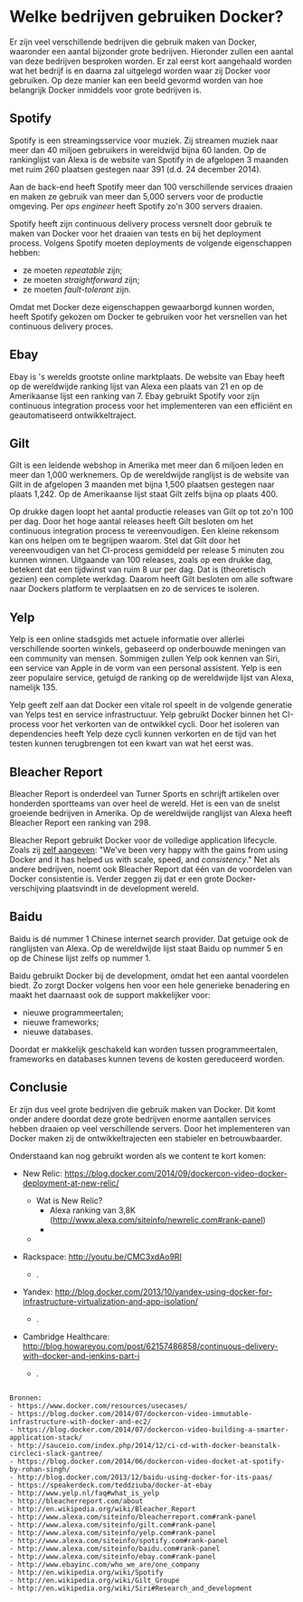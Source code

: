 # Welke bedrijven gebruiken Docker?

Er zijn veel verschillende bedrijven die gebruik maken van Docker, waaronder een aantal bijzonder grote bedrijven. Hieronder zullen een aantal van deze bedrijven besproken worden. Er zal eerst kort aangehaald worden wat het bedrijf is en daarna zal uitgelegd worden waar zij Docker voor gebruiken. Op deze manier kan een beeld gevormd worden van hoe belangrijk Docker inmiddels voor grote bedrijven is.

## Spotify
Spotify is een streamingsservice voor muziek. Zij streamen muziek naar meer dan 40 miljoen gebruikers in wereldwijd bijna 60 landen. Op de rankinglijst van Alexa is de website van Spotify in de afgelopen 3 maanden met ruim 260 plaatsen gestegen naar 391 (d.d. 24 december 2014).

Aan de back-end heeft Spotify meer dan 100 verschillende services draaien en maken ze gebruik van meer dan 5,000 servers voor de productie omgeving. Per *ops engineer* heeft Spotify zo'n 300 servers draaien.

Spotify heeft zijn continuous delivery process versnelt door gebruik te maken van Docker voor het draaien van tests en bij het deployment process. Volgens Spotify moeten deployments de volgende eigenschappen hebben:

- ze moeten *repeatable* zijn;
- ze moeten *straightforward* zijn;
- ze moeten *fault-tolerant* zijn.

Omdat met Docker deze eigenschappen gewaarborgd kunnen worden, heeft Spotify gekozen om Docker te gebruiken voor het versnellen van het continuous delivery proces.

## Ebay
Ebay is 's werelds grootste online marktplaats. De website van Ebay heeft op de wereldwijde ranking lijst van Alexa een plaats van 21 en op de Amerikaanse lijst een ranking van 7. Ebay gebruikt Spotify voor zijn continuous integration process voor het implementeren van een efficiënt en geautomatiseerd ontwikkeltraject.

## Gilt
Gilt is een leidende webshop in Amerika met meer dan 6 miljoen leden en meer dan 1,000 werknemers. Op de wereldwijde ranglijst is de website van Gilt in de afgelopen 3 maanden met bijna 1,500 plaatsen gestegen naar plaats 1,242. Op de Amerikaanse lijst staat Gilt zelfs bijna op plaats 400.

Op drukke dagen loopt het aantal productie releases van Gilt op tot zo'n 100 per dag. Door het hoge aantal releases heeft Gilt besloten om het continuous integration process te vereenvoudigen. Een kleine rekensom kan ons helpen om te begrijpen waarom. Stel dat Gilt door het vereenvoudigen van het CI-process gemiddeld per release 5 minuten zou kunnen winnen. Uitgaande van 100 releases, zoals op een drukke dag, betekent dat een tijdwinst van ruim 8 uur per dag. Dat is (theoretisch gezien) een complete werkdag. Daarom heeft Gilt besloten om alle software naar Dockers platform te verplaatsen en zo de services te isoleren.

## Yelp
Yelp is een online stadsgids met actuele informatie over allerlei verschillende soorten winkels, gebaseerd op onderbouwde meningen van een community van mensen. Sommigen zullen Yelp ook kennen van Siri, een service van Apple in de vorm van een personal assistent. Yelp is een zeer populaire service, getuigd de ranking op de wereldwijde lijst van Alexa, namelijk 135.

Yelp geeft zelf aan dat Docker een vitale rol speelt in de volgende generatie van Yelps test en service infrastructuur. Yelp gebruikt Docker binnen het CI-process voor het verkorten van de ontwikkel cycli. Door het isoleren van dependencies heeft Yelp deze cycli kunnen verkorten en de tijd van het testen kunnen terugbrengen tot een kwart van wat het eerst was.

## Bleacher Report
Bleacher Report is onderdeel van Turner Sports en schrijft artikelen over honderden sportteams van over heel de wereld. Het is een van de snelst groeiende bedrijven in Amerika. Op de wereldwijde ranglijst van Alexa heeft Bleacher Report een ranking van 298.

Bleacher Report gebruikt Docker voor de volledige application lifecycle. Zoals zij [zelf aangeven](https://www.docker.com/resources/usecases/): "We've been very happy with the gains from using Docker and it has helped us with scale, speed, and *consistency*." Net als andere bedrijven, noemt ook Bleacher Report dat één van de voordelen van Docker consistentie is. Verder zeggen zij dat er een grote Docker-verschijving plaatsvindt in de development wereld.

## Baidu
Baidu is dé nummer 1 Chinese internet search provider. Dat getuige ook de ranglijsten van Alexa. Op de wereldwijde lijst staat Baidu op nummer 5 en op de Chinese lijst zelfs op nummer 1.

Baidu gebruikt Docker bij de development, omdat het een aantal voordelen biedt. Zo zorgt Docker volgens hen voor een hele generieke benadering en maakt het daarnaast ook de support makkelijker voor:

- nieuwe programmeertalen;
- nieuwe frameworks;
- nieuwe databases.

Doordat er makkelijk geschakeld kan worden tussen programmeertalen, frameworks en databases kunnen tevens de kosten gereduceerd worden.

## Conclusie
Er zijn dus veel grote bedrijven die gebruik maken van Docker. Dit komt onder andere doordat deze grote bedrijven enorme aantallen services hebben draaien op veel verschillende servers. Door het implementeren van Docker maken zij de ontwikkeltrajecten een stabieler en betrouwbaarder.


Onderstaand kan nog gebruikt worden als we content te kort komen:

- New Relic: https://blog.docker.com/2014/09/dockercon-video-docker-deployment-at-new-relic/
    + Wat is New Relic?
        * Alexa ranking van 3,8K (http://www.alexa.com/siteinfo/newrelic.com#rank-panel)
        *
    +

- Rackspace: http://youtu.be/CMC3xdAo9RI
    + .

- Yandex: http://blog.docker.com/2013/10/yandex-using-docker-for-infrastructure-virtualization-and-app-isolation/
    + .

- Cambridge Healthcare: http://blog.howareyou.com/post/62157486858/continuous-delivery-with-docker-and-jenkins-part-i
    + .

```

Bronnen:
- https://www.docker.com/resources/usecases/
- https://blog.docker.com/2014/07/dockercon-video-immutable-infrastructure-with-docker-and-ec2/
- https://blog.docker.com/2014/07/dockercon-video-building-a-smarter-application-stack/
- http://sauceio.com/index.php/2014/12/ci-cd-with-docker-beanstalk-circleci-slack-gantree/
- https://blog.docker.com/2014/06/dockercon-video-docket-at-spotify-by-rohan-singh/
- http://blog.docker.com/2013/12/baidu-using-docker-for-its-paas/
- https://speakerdeck.com/teddziuba/docker-at-ebay
- http://www.yelp.nl/faq#what_is_yelp
- http://bleacherreport.com/about
- http://en.wikipedia.org/wiki/Bleacher_Report
- http://www.alexa.com/siteinfo/bleacherreport.com#rank-panel
- http://www.alexa.com/siteinfo/gilt.com#rank-panel
- http://www.alexa.com/siteinfo/yelp.com#rank-panel
- http://www.alexa.com/siteinfo/spotify.com#rank-panel
- http://www.alexa.com/siteinfo/baidu.com#rank-panel
- http://www.alexa.com/siteinfo/ebay.com#rank-panel
- http://www.ebayinc.com/who_we_are/one_company
- http://en.wikipedia.org/wiki/Spotify
- http://en.wikipedia.org/wiki/Gilt_Groupe
- http://en.wikipedia.org/wiki/Siri#Research_and_development

```
